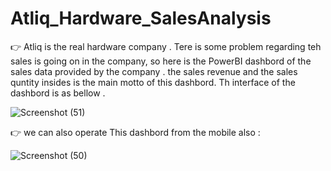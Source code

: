 # Atliq_Hardware_SalesAnalysis
👉 Atliq is the real hardware company . Tere is some problem regarding teh sales is going on in the company, so here is the PowerBI dashbord of the sales data provided by the     company . 
   the sales revenue  and the sales quntity  insides is the main motto of this dashbord. Th interface of the dashbord is as bellow .

![Screenshot (51)](https://user-images.githubusercontent.com/75326769/124745359-5d861700-df3d-11eb-97f0-9d709548aa4b.png)



👉 we  can also operate This dashbord from the mobile also :


![Screenshot (50)](https://user-images.githubusercontent.com/75326769/124745442-742c6e00-df3d-11eb-8fc7-db1c822aa2ce.png)
